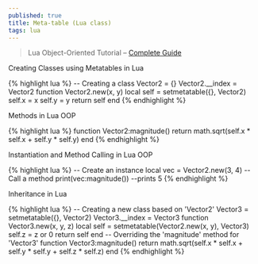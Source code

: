 ```yaml
---
published: true
title: Meta-table (Lua class)
tags: lua
---
```

> Lua Object-Oriented Tutorial – [Complete Guide](https://gamedevacademy.org/lua-object-oriented-tutorial-complete-guide/)

Creating Classes using Metatables in Lua

{% highlight lua %}
-- Creating a class
Vector2 = {}
Vector2.__index = Vector2
function Vector2.new(x, y)
  local self = setmetatable({}, Vector2)
  self.x = x
  self.y = y
  return self
end
{% endhighlight %}

Methods in Lua OOP

{% highlight lua %}
function Vector2:magnitude()
  return math.sqrt(self.x * self.x + self.y * self.y)
end
{% endhighlight %}

Instantiation and Method Calling in Lua OOP

{% highlight lua %}
-- Create an instance
local vec = Vector2.new(3, 4)
-- Call a method
print(vec:magnitude())  --prints 5
{% endhighlight %}

Inheritance in Lua

{% highlight lua %}
-- Creating a new class based on 'Vector2'
Vector3 = setmetatable({}, Vector2)
Vector3.__index = Vector3
function Vector3.new(x, y, z)
 local self = setmetatable(Vector2.new(x, y), Vector3)
 self.z = z or 0
 return self
end
-- Overriding the 'magnitude' method for 'Vector3'
function Vector3:magnitude()
 return math.sqrt(self.x * self.x + self.y * self.y + self.z * self.z)
end
{% endhighlight %}

